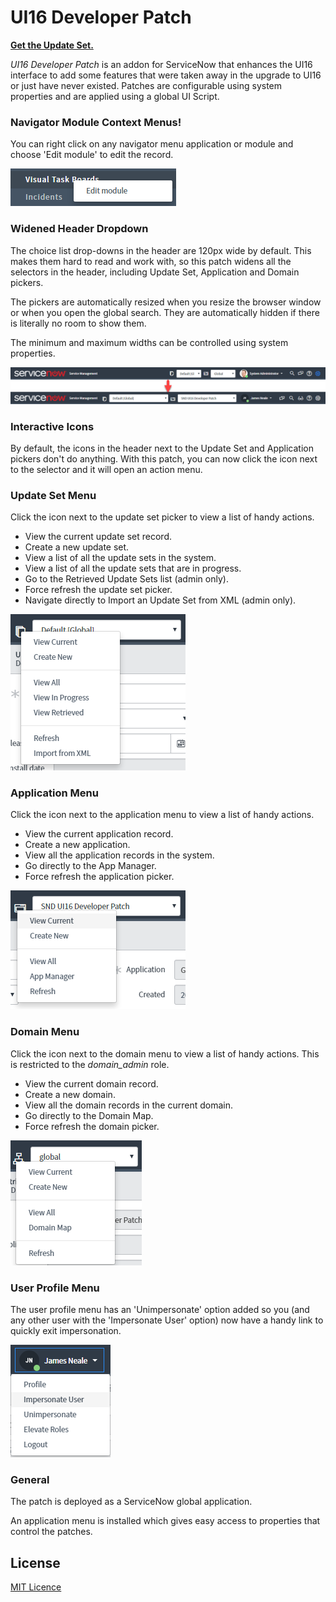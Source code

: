 # UI16 Developer Patch

[**Get the Update Set.**](https://share.servicenow.com/app.do#/search-result?search_query=sndeveloper&startRow=NaN&sort_parameter=title)

*UI16 Developer Patch* is an addon for ServiceNow that enhances the UI16
interface to add some features that were taken away in the upgrade to UI16 or
just have never existed. Patches are configurable using system properties and
are applied using a global UI Script.

### Navigator Module Context Menus!
You can right click on any navigator menu application or module and choose
'Edit module' to edit the record.

![Navigator Menu](readme-assets/navigator-menu.png)

### Widened Header Dropdown
The choice list drop-downs in the header are 120px wide by default. This makes
them hard to read and work with, so this patch widens all the selectors in the
header, including Update Set, Application and Domain pickers.

The pickers are automatically resized when you resize the browser window or when
you open the global search. They are automatically hidden if there is literally
no room to show them.

The minimum and maximum widths can be controlled using system properties.

![Widened Pickers](readme-assets/pickers-wide-compare.png)

### Interactive Icons
By default, the icons in the header next to the Update Set and Application pickers don't do
anything. With this patch, you can now click the icon next to the selector and
it will open an action menu.

### Update Set Menu
Click the icon next to the update set picker to view a list of handy actions.

- View the current update set record.
- Create a new update set.
- View a list of all the update sets in the system.
- View a list of all the update sets that are in progress.
- Go to the Retrieved Update Sets list (admin only).
- Force refresh the update set picker.
- Navigate directly to Import an Update Set from XML (admin only).

![Update Set Menu](readme-assets/update-set-menu.png)

### Application Menu
Click the icon next to the application menu to view a list of handy actions.
- View the current application record.
- Create a new application.
- View all the application records in the system.
- Go directly to the App Manager.
- Force refresh the application picker.

![Application Menu](readme-assets/application-menu.png)

### Domain Menu
Click the icon next to the domain menu to view a list of handy actions. This
is restricted to the _domain_admin_ role.
- View the current domain record.
- Create a new domain.
- View all the domain records in the current domain.
- Go directly to the Domain Map.
- Force refresh the domain picker.

![Application Menu](readme-assets/domain-menu.png)

### User Profile Menu
The user profile menu has an 'Unimpersonate' option added so you (and any other
user with the 'Impersonate User' option) now have a handy link to quickly exit
impersonation.

![User Profile Menu](readme-assets/user-profile-menu.png)

### General

The patch is deployed as a ServiceNow global application.

An application menu is installed which gives easy access to properties
that control the patches.

## License

[MIT Licence](https://github.com/sn-developer/spoke/blob/master/LICENSE.md)
